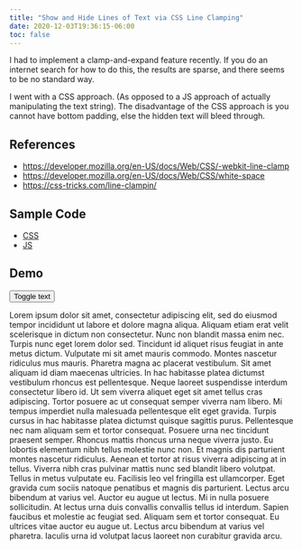 ```yaml
---
title: "Show and Hide Lines of Text via CSS Line Clamping"
date: 2020-12-03T19:36:15-06:00
toc: false
---
```


I had to implement a clamp-and-expand feature recently. If you do an internet search for how to do this, the results are sparse, and there seems to be no standard way.

I went with a CSS approach. (As opposed to a JS approach of actually manipulating the text string). The disadvantage of the CSS approach is you cannot have bottom padding, else the hidden text will bleed through.

## References

- <https://developer.mozilla.org/en-US/docs/Web/CSS/-webkit-line-clamp>
- <https://developer.mozilla.org/en-US/docs/Web/CSS/white-space>
- <https://css-tricks.com/line-clampin/>

## Sample Code

- [CSS](index.css)
- [JS](index.js)

## Demo

<link rel="stylesheet" href="index.css">

<button id="the_toggle" class="usa-button">Toggle text</button>

<div id="the_text" class="clamped_text">Lorem ipsum dolor sit amet, consectetur adipiscing elit, sed do eiusmod tempor incididunt ut labore et dolore magna aliqua. Aliquam etiam erat velit scelerisque in dictum non consectetur. Nunc non blandit massa enim nec. Turpis nunc eget lorem dolor sed. Tincidunt id aliquet risus feugiat in ante metus dictum. Vulputate mi sit amet mauris commodo. Montes nascetur ridiculus mus mauris. Pharetra magna ac placerat vestibulum. Sit amet aliquam id diam maecenas ultricies. In hac habitasse platea dictumst vestibulum rhoncus est pellentesque. Neque laoreet suspendisse interdum consectetur libero id. Ut sem viverra aliquet eget sit amet tellus cras adipiscing. Tortor posuere ac ut consequat semper viverra nam libero. Mi tempus imperdiet nulla malesuada pellentesque elit eget gravida. Turpis cursus in hac habitasse platea dictumst quisque sagittis purus.
Pellentesque nec nam aliquam sem et tortor consequat. Posuere urna nec tincidunt praesent semper. Rhoncus mattis rhoncus urna neque viverra justo. Eu lobortis elementum nibh tellus molestie nunc non. Et magnis dis parturient montes nascetur ridiculus. Aenean et tortor at risus viverra adipiscing at in tellus. Viverra nibh cras pulvinar mattis nunc sed blandit libero volutpat. Tellus in metus vulputate eu. Facilisis leo vel fringilla est ullamcorper. Eget gravida cum sociis natoque penatibus et magnis dis parturient. Lectus arcu bibendum at varius vel. Auctor eu augue ut lectus. Mi in nulla posuere sollicitudin. At lectus urna duis convallis convallis tellus id interdum. Sapien faucibus et molestie ac feugiat sed. Aliquam sem et tortor consequat. Eu ultrices vitae auctor eu augue ut. Lectus arcu bibendum at varius vel pharetra. Iaculis urna id volutpat lacus laoreet non curabitur gravida arcu.</div>

<script src="index.js"></script>
